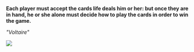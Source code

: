 **Each player must accept the cards life deals him or her: but once they are in hand, he or she alone must decide how to play the cards in order to win the game.**

*"Voltaire"*

![](https://api.nosense.lol/ghvc/?username=cdfrm)